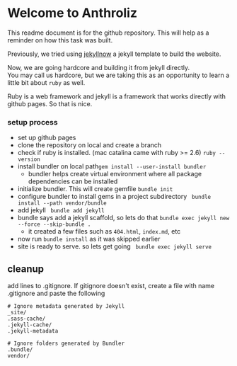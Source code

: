 # Welcome to Anthroliz

This readme document is for the github repository. This will help as a reminder on how this task was built. 

Previously, we tried using [jekyllnow]() a jekyll template to build the website.

Now, we are going hardcore and building it from jekyll directly.  
You may call us hardcore, but we are taking this as an opportunity to learn a little bit about `ruby` as well.

Ruby is a web framework and jekyll is a framework that works directly with github pages. So that is nice.

### setup process

- set up github pages 
- clone the repository on local and create a branch
- check if ruby is installed. (mac catalina came with ruby >= 2.6) `ruby --version`
- install bundler on local path`gem install --user-install bundler` 
    - bundler helps create virtual environment where all package dependencies can be installed
- initialize bundler. This will create gemfile `bundle init`
- configure bundler to install gems in a project subdirectory ` bundle install --path vendor/bundle`
- add jekyll ` bundle add jekyll`
- bundle says add a jekyll scaffold, so lets do that `bundle exec jekyll new --force --skip-bundle .`
    - it created a few files such as `404.html`, `index.md`, etc
- now run `bundle install` as it was skipped earlier
- site is ready to serve. so lets get going ` bundle exec jekyll serve`

## cleanup

add lines to .gitignore. If gitignore doesn't exist, create a file with name .gitignore and paste the following

```
# Ignore metadata generated by Jekyll
_site/
.sass-cache/
.jekyll-cache/
.jekyll-metadata

# Ignore folders generated by Bundler
.bundle/
vendor/
```

